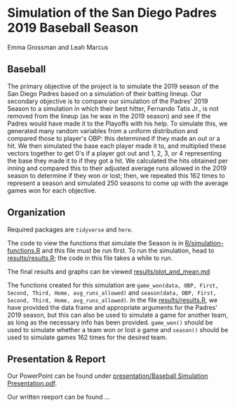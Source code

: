 # Simulation of the San Diego Padres 2019 Baseball Season

<!-- badges: start -->
<!-- badges: end -->

Emma Grossman and Leah Marcus

## Baseball

The primary objective of the project is to simulate the 2019 season of the San Diego Padres based on a simulation of their batting lineup. Our secondary objective is to compare our simulation of the Padres' 2019 Season to a simulation in which their best hitter, Fernando Tatis Jr., is not removed from the lineup (as he was in the 2019 season) and see if the Padres would have made it to the Playoffs with his help. To simulate this, we generated many random variables from a uniform distribution and compared those to player's OBP: this determined if they made an out or a hit. We then simulated the base each player made it to, and multiplied these vectors together to get 0's if a player got out and 1, 2, 3, or 4 representing the base they made it to if they got a hit. We calculated the hits obtained per inning and compared this to their adjusted average runs allowed in the 2019 season to determine if they won or lost; then, we repeated this 162 times to represent a season and simulated 250 seasons to come up with the average games won for each objective.

## Organization

Required packages are `tidyverse` and `here`.

The code to view the functions that simulate the Season is in [R/simulation-functions.R](https://github.com/ST541-Fall2020/emmaleda-project-baseball/blob/master/R/simulation-functions.R) and this file must be run first. To run the simulation, head to [results/results.R](https://github.com/ST541-Fall2020/emmaleda-project-baseball/blob/master/results/results.R); the code in this file takes a while to run. 

The final results and graphs can be viewed [results/plot_and_mean.md](https://github.com/ST541-Fall2020/emmaleda-project-baseball/blob/master/results/plot_and_mean.md)

The functions created for this simulation are `game_won(data, OBP, First, Second, Third, Home, avg_runs_allowed)` and `season(data, OBP, First, Second, Third, Home, avg_runs_allowed)`. In the file [results/results.R](https://github.com/ST541-Fall2020/emmaleda-project-baseball/blob/master/results/results.R), we have provided the data frame and appropriate arguments for the Padres' 2019 season, but this can also be used to simulate a game for another team, as long as the necessary info has been provided. `game_won()` should be used to simulate whether a team won or lost a game and `season()` should be used to simulate games 162 times for the desired team. 

## Presentation & Report

Our PowerPoint can be found under [presentation/Baseball Simulation Presentation.pdf](https://github.com/ST541-Fall2020/emmaleda-project-baseball/blob/master/presentation/Baseball%20Simulation%20Presentation.pdf).

Our written reeport can be found ...
